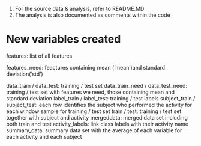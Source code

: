 1. For the source data & analysis, refer to README.MD
2. The analysis is also documented as comments within the code

New variables created
=====================
features: list of all features

features_need: feactures containing mean (‘mean’)and standard deviation(‘std’)

data_train / data_test: training / test set
data_train_need / data_test_need: training / test set with features we need, those containing mean and standard deviation
label_train / label_test: training / test labels
subject_train / subject_test: each row identifies the subject who performed the activity for each window sample for training / test set
train / test: training / test set together with subject and activity
mergeddata: merged data set including both train and test
activity_labels: link class labels with their activity name
summary_data: summary data set with the average of each variable for each activity and each subject

